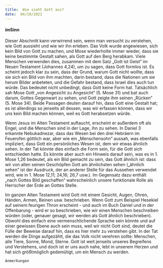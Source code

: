```yaml
---
title:  Wie sieht Gott aus?
date:  04/10/2021
---
```


#### imSinn

Dieser Abschnitt kann verwirrend sein, wenn man versucht zu verstehen, wie Gott aussieht und wie wir ihn erleben. Das Volk wurde angewiesen, sich kein Bild von Gott zu machen, und Mose wiederholte immer wieder, dass sie keine bestimmte Gestalt sahen, als Gott auf den Berg herabkam. Viele Menschen verwenden dies, zusammen mit dem Satz „Gott ist Geist“ im Neuen Testament (Johannes 4,24), um zu sagen, dass Gott formlos ist. Es scheint jedoch klar zu sein, dass der Grund, warum Gott nicht wollte, dass sie sich ein Bild von ihm machten, darin bestand, dass die Nationen um sie herum Bilder anbeteten, und die Gefahr bestand, dass Israel dies auch tun würde. Das bedeutet nicht unbedingt, dass Gott keine Form hat. Tatsächlich sah Mose Gott „von Angesicht zu Angesicht“ (5. Mose 31) und bat auch darum, Gottes Gegenwart zu sehen, und Gott zeigte ihm seinen „Rücken“ (5. Mose 34). Beide Passagen deuten darauf hin, dass Gott eine Gestalt hat; es ist allerdings so jenseits all dessen, was wir erfassen können, dass wir uns kein Bild machen können, weil es Gott herabsetzen würde.

Wenn Jesus im Alten Testament auftaucht, erscheint er außerdem oft als Engel, und die Menschen sind in der Lage, ihn zu sehen. In Daniel 3 erkannte Nebukadnezar, dass das Wesen bei den drei Hebräern im Feuerofen göttlich war, aber wie ein „Menschensohn“ aussah, was ebenfalls impliziert, dass Gott ein persönliches Wesen ist, dem wir etwas ähnlich sehen. In der Tat könnte dies einfach die Form sein, für die Gott sich entschieden hatte. Es könnte aber auch ein Hinweis darauf sein, was es in 1. Mose 1,26 bedeutet, als ein Bild gemacht zu sein, das Gott ähnlich ist: dass wir von allen seinen Geschöpfen Gott am ähnlichsten sehen („ähnlich sehen“ ist der Ausdruck, der an anderer Stelle für das Aussehen verwendet wird, wie in 1. Mose 12,11; 24,16; 26,7 usw.). Im Gegensatz dazu enthält „nach Gottes Bild geschaffen“ wahrscheinlich unsere funktionale Rolle als Herrscher der Erde an Gottes Stelle.

Im ganzen Alten Testament wird Gott mit einem Gesicht, Augen, Ohren, Händen, Armen, Beinen usw. beschrieben. Wenn Gott zum Beispiel Hesekiel auf seinem feurigen Thron erscheint - und auch im Buch Daniel und in der Offenbarung - wird er so beschrieben, wie wir einen Menschen beschreiben würden (oder, genauer gesagt, wir werden als Gott ähnlich beschrieben). Obwohl dies einfach eine vermenschlichende Sprache sein könnte und auf einer gewissen Ebene auch sein muss, weil wir nicht Gott sind, deutet die Fülle der Beweise darauf hin, dass es hier mehr zu verstehen gibt. In der Tat werden die Dinge aufgezählt, die das Volk nicht verehren sollte: Menschen, alle Tiere, Sonne, Mond, Sterne. Gott ist weit jenseits unseres Begreifens und Verstehens, und doch ist er uns auch nahe, lebt in unserem Herzen und hat sich größtmöglich gedemütigt, um ein Mensch zu werden.


`Anmerkungen`
